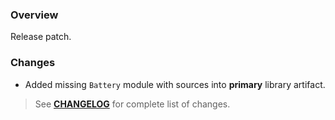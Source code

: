 ### Overview ###

Release patch.

### Changes ###

- Added missing `Battery` module with sources into **primary** library artifact.

> See **[CHANGELOG](https://github.com/universum-studios/android_device/blob/master/CHANGELOG.md#101)** for complete list of changes.